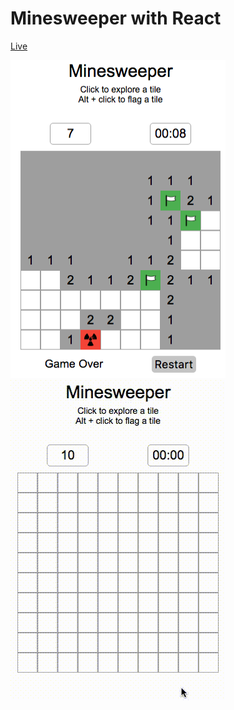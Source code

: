 # Minesweeper with React

[Live](http://reedwilliams24.github.io/Minesweeper)

<div>
  <img src="https://raw.githubusercontent.com/reedwilliams24/Minesweeper/master/docs/screenshot.png" width='344' height='509'>
  <img src="https://raw.githubusercontent.com/reedwilliams24/minesweeper/master/docs/minesweeper.gif" width='344' height='512'>
</div>
